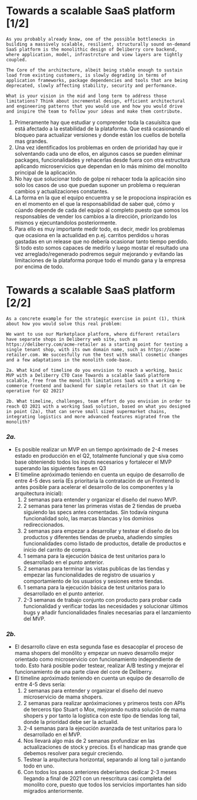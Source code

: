 # Towards a scalable SaaS platform **[1/2]**

    As you probably already know, one of the possible bottlenecks in building a massively scalable, resilient, structurally sound on-demand SaaS platform is the monolithic design of Deliberry core backend, where application, model, infrastrcture and view layers are tightly coupled.

    The Core of the architecture, albeit being stable enough to sustain load from existing customers, is slowly degrading in terms of application frameworks, package dependencies and tools that are being deprecated, slowly affecting stability, security and performance.

    What is your vision in the mid and long term to address those limitations? Think about incremental design, efficient architectural and engineering patterns that you would use and how you would drive and inspire the team to follow your ideas and make them contribute.

1. Primeramente hay que estudiar y comprender toda la casuísitca que está afectado a la estabilidad de la plataforma. Que está ocasionando el bloqueo para actualizar versiones y donde están los cuellos de botella mas grandes.
2. Una vez identificados los problemas en orden de prioridad hay que ir solventando cada uno de ellos, en algunos casos se pueden eliminar packages, funcionalidades y rehacerlas desde fuera con otra estructura aplicando microservicios que dependan en lo más mínimo del monolito principal de la aplicación.
3. No hay que solucionar todo de golpe ni rehacer toda la aplicación sino solo los casos de uso que puedan suponer un problema o requieran cambios y actualizaciones constantes.
4. La forma en la que el equipo encuentra y se le propociona inspiración es en el momento en el que la responsabilidad de saber qué, cómo y cúando depende de cada del equipo al completo puesto que somos los responsables de vender los cambios a la dirección, priorizando los mismos y ejecuntandolos posteriormente.
5. Para ello es muy importante medir todo, es decir, medir los problemas que ocasiona en la actualidad en p.ej. carritos perdidos u horas gastadas en un release que no debería ocasionar tanto tiempo perdido. Si todo esto somos capaces de medirlo y luego mostar el resultado una vez arreglado/regenerado podremos seguir mejorando y evitando las limitaciones de la plataforma porque todo el mundo gana y la empresa por encima de todo.  

# Towards a scalable SaaS platform **[2/2]**

    As a concrete example for the strategic exercise in point (1), think about how you would solve this real problem:

    We want to use our Marketplace platform, where different retailers have separate shops in Deliberry web site, such as https://deliberry.com/acme-retailer as a starting point for testing a single tenant shop, with its own domain name, such as https://acme-retailer.com. We succesfully run the test with small cosmetic changes and a few adaptations in the monolith code-base.

    2a. What kind of timeline do you envision to reach a working, basic MVP with a Deliberry CTO Case Towards a scalable SaaS platform scalable, free from the monolith limitations SaaS with a working e-commerce frontend and backend for simple retailers so that it can be operative for Q2 2021? 
    
    2b. What timeline, challenges, team effort do you envision in order to reach Q3 2021 with a working SaaS solution, based on what you designed in point (2a), that can serve small sized supermarket chains, integrating logistics and more advanced features migrated from the monolith?

### _2a._
- Es posible realizar un MVP en un tiempo apróximado de 2-4 meses estado en producción en el Q2, totalmente funcional y que siva como base obteniendo todos los inputs necesarios y fortalecer el MVP superando las siguientes fases en Q3
- El timeline apróximado teniendo en cuenta un equipo de desarrollo de entre 4-5 devs sería (Es prioritaria la contratación de un Frontend lo antes posible para acelerar el desarrollo de los componentes y la arquitectura inicial):
  1. 2 semanas para entender y organizar el diseño del nuevo MVP.
  2. 2 semanas para tener las primeras vistas de 2 tiendas de prueba siguiendo las specs antes comentadas. Sin todavía ninguna funcionalidad solo, las marcas blancas y los dominios redireccionados.
  3. 2 semanas para empezar a desarrollar y testear el diseño de los productos y diferentes tiendas de prueba, añadiendo simples funcionalidades como listado de productos, detalle de productos e inicio del carrito de compra.
  4. 1 semana para la ejecución básica de test unitarios para lo desarrollado en el punto anterior.
  5. 2 semanas para terminar las vistas publicas de las tiendas y empezar las funcionalidades de registro de usuarios y comportamiento de los usuarios y sesiones entre tiendas.
  4. 1 semana para la ejecución básica de test unitarios para lo desarrollado en el punto anterior.
  6. 2-3 semanas de trabajo conjunto con producto para probar cada funcionalidad y verificar todas las necesidades y solucionar últimos bugs y añadir funcionalidades finales necesarias para el lanzamiento del MVP.
   
### _2b._
- El desarrollo clave en esta segunda fase es desacoplar el proceso de mama shopers del monólito y empezar un nuevo desarrollo mejor orientado como microservicio con funcionamiento independiente de todo. Esto hará posible poder testear, realizar A/B testing y mejorar el funcionamiento de una parte clave del core de Deliberry.
- El timeline apróximado teniendo en cuenta un equipo de desarrollo de entre 4-5 devs sería:
  1. 2 semanas para entender y organizar el diseño del nuevo microservicio de mama shopers.
  2. 2 semanas para realizar apróximaciones y primeros tests con APIs de terceros tipo Stuart o Mox, mejorando nustra solución de mama shopers y por tanto la logística con este tipo de tiendas long tail, donde la prioridad debe ser la actualid.
  3. 2-4 semanas para la ejecución avanzada de test unitarios para lo desarrollado en el MVP.
  4. Nos llevará algo más de 2 semanas profundizar en las actualizaciones de stock y precios. Es el handicap mas grande que debemos resolver para seguir creciendo.
  5. Testear la arquitectura horizontal, separando al long tail o juntando todo en uno.
  6. Con todos los pasos anteriores deberíamos dedicar 2-3 meses llegando a final de 2021 con un reescritura casi completa del monolito core, puesto que todos los servicios importantes han sido migrados anteriormente. 